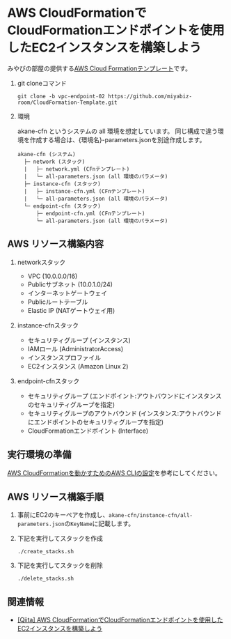 # AWS CloudFormationでCloudFormationエンドポイントを使用したEC2インスタンスを構築しよう
みやびの部屋の提供する[AWS Cloud Formationテンプレート](https://github.com/miyabiz-room/CloudFormation-Template/tree/main)です。

1.  git cloneコマンド

    ```
    git clone -b vpc-endpoint-02 https://github.com/miyabiz-room/CloudFormation-Template.git
    ```

2.  環境

    akane-cfn というシステムの all 環境を想定しています。
    同じ構成で違う環境を作成する場合は、{環境名}-parameters.jsonを別途作成します。

    ```
    akane-cfn (システム)
      ├─ network (スタック)
      |   ├─ network.yml (CFnテンプレート)
      |   └─ all-parameters.json (all 環境のパラメータ)
      ├─ instance-cfn (スタック)
      |   ├─ instance-cfn.yml (CFnテンプレート)
      |   └─ all-parameters.json (all 環境のパラメータ)
      └─ endpoint-cfn (スタック)
          ├─ endpoint-cfn.yml (CFnテンプレート)
          └─ all-parameters.json (all 環境のパラメータ)
    ```

## AWS リソース構築内容
  1. networkスタック
      - VPC (10.0.0.0/16)
      - Publicサブネット (10.0.1.0/24)
      - インターネットゲートウェイ
      - Publicルートテーブル 
      - Elastic IP (NATゲートウェイ用)
 
  2. instance-cfnスタック
      - セキュリティグループ (インスタンス)
      - IAMロール (AdministratorAccess)
      - インスタンスプロファイル
      - EC2インスタンス (Amazon Linux 2)

  2. endpoint-cfnスタック
      - セキュリティグループ (エンドポイント:アウトバウンドにインスタンスのセキュリティグループを指定)
      - セキュリティグループのアウトバウンド (インスタンス:アウトバウンドにエンドポイントのセキュリティグループを指定)
      - CloudFormationエンドポイント (Interface)

## 実行環境の準備
[AWS CloudFormationを動かすためのAWS CLIの設定](https://qiita.com/miyabiz/items/fed11796f0ea2b7608f4)を参考にしてください。

## AWS リソース構築手順
1.  事前にEC2のキーペアを作成し、```akane-cfn/instance-cfn/all-parameters.json```の```KeyName```に記載します。

2.  下記を実行してスタックを作成

    ```
    ./create_stacks.sh
    ```

3.  下記を実行してスタックを削除

    ```
    ./delete_stacks.sh
    ```

## 関連情報
  - [[Qiita] AWS CloudFormationでCloudFormationエンドポイントを使用したEC2インスタンスを構築しよう](https://qiita.com/miyabiz/items/e71acb1e0fa34dd42ee3)
